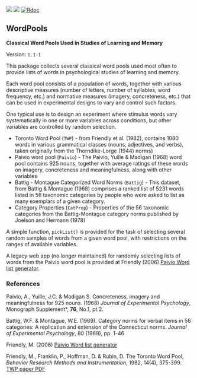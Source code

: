 [![](http://www.r-pkg.org/badges/version/WordPools)](https://cran.r-project.org/package=WordPools) [![](http://cranlogs.r-pkg.org/badges/grand-total/WordPools)](https://cran.r-project.org/package=WordPools)
[![Rdoc](http://www.rdocumentation.org/badges/version/WordPools)](http://www.rdocumentation.org/packages/WordPools) 

## WordPools

**Classical Word Pools Used in Studies of Learning and Memory**

Version: `1.1-1`

This package collects several classical word pools used
most often to provide lists of words in psychological
studies of learning and memory.  

Each word pool consists of a population of words, together
with various descriptive measures (number of letters,
number of syllables, word frequency, etc.) and 
normative measures (imagery, concreteness, etc.)
that can be used in experimental designs to vary
and control such factors.

One typical use is to design an experiment where stimulus words vary systematically
in one or more variables across conditions, but other variables are controlled
by random selection.  


* Toronto Word Pool (`TWP`) - from Friendly et al. (1982), contains 1080 words in various grammatical classes (nouns, adjectives, and verbs), taken originally from the Thorndike-Lorge (1944) norms)
* Paivio word pool (`Paivio`) - The Paivio, Yuille & Madigan (1968) word pool contains 925 nouns, together
  with average ratings of these words on imagery, concreteness and meaningfulness, along with other variables
* Battig - Montague Categorized Word Norms (`Battig`) - This dataset, from Battig & Montague (1968) 
  comprises a ranked list of 5231 words listed in 56 taxonomic categories by people who were asked to list as many exemplars of a given category.
* Category Properties (`CatProp`) - Properties of the 56 taxonomic categories from the Battig-Montague
category norms published by Joelson and Hermann (1978)


A simple function, `pickList()` is provided for the task of selecting several random samples
of words from a given word pool, with restrictions on the ranges of available variables.

A legacy web app (no longer maintained) for randomly selecting lists of words from the
Paivio word pool is provided at Friendly (2006)
[Paivio Word list generator](http://datavis.ca/online/paivio/).

### References

Paivio, A., Yuille, J.C. & Madigan S. Concreteness, imagery and
meaningfulness for 925 nouns. (1968)  *Journal of Experimental Psychology*,
Monograph Supplement*, **76**, No.1, pt.2.

Battig, W.F. & Montague, W.E. (1969).
    Category norms for verbal items in 56 categories: A replication and extension of the Connecticut norms. *Journal of Experimental Psychology*, 80 (1969), pp. 1-46

Friendly, M. (2006) [Paivio Word list generator](http://datavis.ca/online/paivio/)

Friendly, M., Franklin, P., Hoffman, D. & Rubin, D. The Toronto Word Pool,
*Behavior Research Methods and Instrumentation*, 1982, 14(4), 375-399.
[TWP paper PDF](http://datavis.ca/papers/twp.pdf)



